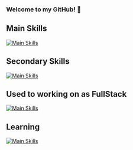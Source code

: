 ### Welcome to my GitHub! 👋
<!-- 
![Italo GitHub stats](https://github-readme-stats.vercel.app/api?username=italosaager&show_icons=true&theme=radical)
-->
## Main Skills
[![Main Skills](https://skillicons.dev/icons?i=html,css,js,ts,nodejs,postgres,postman,docker,gitlab,github)](https://skillicons.dev)

## Secondary Skills
[![Main Skills](https://skillicons.dev/icons?i=py,java)](https://skillicons.dev)

## Used to working on as FullStack
[![Main Skills](https://skillicons.dev/icons?i=react,angular,express)](https://skillicons.dev)

## Learning
[![Main Skills](https://skillicons.dev/icons?i=spring,django,aws)](https://skillicons.dev)

